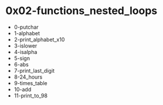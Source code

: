# 0x02-functions_nested_loops
- 0-putchar
- 1-alphabet
- 2-print_alphabet_x10
- 3-islower 
- 4-isalpha 
- 5-sign 
- 6-abs
- 7-print_last_digit 
- 8-24_hours
- 9-times_table
- 10-add
- 11-print_to_98
